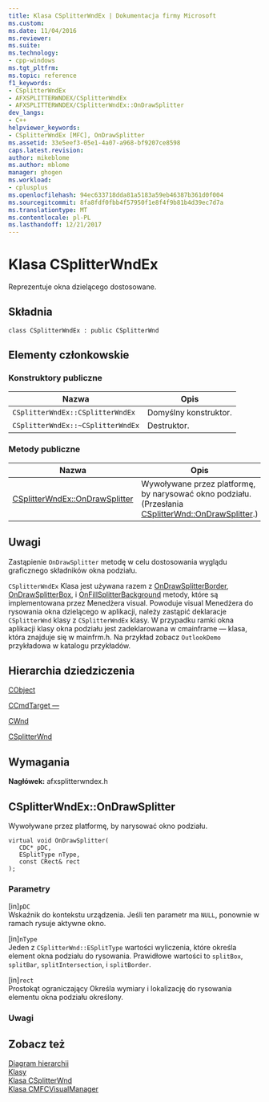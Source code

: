```yaml
---
title: Klasa CSplitterWndEx | Dokumentacja firmy Microsoft
ms.custom: 
ms.date: 11/04/2016
ms.reviewer: 
ms.suite: 
ms.technology:
- cpp-windows
ms.tgt_pltfrm: 
ms.topic: reference
f1_keywords:
- CSplitterWndEx
- AFXSPLITTERWNDEX/CSplitterWndEx
- AFXSPLITTERWNDEX/CSplitterWndEx::OnDrawSplitter
dev_langs:
- C++
helpviewer_keywords:
- CSplitterWndEx [MFC], OnDrawSplitter
ms.assetid: 33e5eef3-05e1-4a07-a968-bf9207ce8598
caps.latest.revision: 
author: mikeblome
ms.author: mblome
manager: ghogen
ms.workload:
- cplusplus
ms.openlocfilehash: 94ec633718dda81a5183a59eb46387b361d0f004
ms.sourcegitcommit: 8fa8fdf0fbb4f57950f1e8f4f9b81b4d39ec7d7a
ms.translationtype: MT
ms.contentlocale: pl-PL
ms.lasthandoff: 12/21/2017
---
```

# <a name="csplitterwndex-class"></a>Klasa CSplitterWndEx



Reprezentuje okna dzielącego dostosowane.  
  
## <a name="syntax"></a>Składnia  
  
```  
class CSplitterWndEx : public CSplitterWnd  
```  
  
## <a name="members"></a>Elementy członkowskie  
  
### <a name="public-constructors"></a>Konstruktory publiczne  
  
|Nazwa|Opis|  
|----------|-----------------|  
|`CSplitterWndEx::CSplitterWndEx`|Domyślny konstruktor.|  
|`CSplitterWndEx::~CSplitterWndEx`|Destruktor.|  
  
### <a name="public-methods"></a>Metody publiczne  
  
|Nazwa|Opis|  
|----------|-----------------|  
|[CSplitterWndEx::OnDrawSplitter](#ondrawsplitter)|Wywoływane przez platformę, by narysować okno podziału. (Przesłania [CSplitterWnd::OnDrawSplitter](csplitterwnd-class.md#ondrawsplitter).)|  
  
## <a name="remarks"></a>Uwagi  
 Zastąpienie `OnDrawSplitter` metodę w celu dostosowania wyglądu graficznego składników okna podziału.  
  
 `CSplitterWndEx` Klasa jest używana razem z [OnDrawSplitterBorder](cmfcvisualmanager-class.md#ondrawsplitterborder), [OnDrawSplitterBox](cmfcvisualmanager-class.md#ondrawsplitterbox), i [OnFillSplitterBackground](cmfcvisualmanager-class.md#onfillsplitterbackground) metody, które są implementowana przez Menedżera visual. Powoduje visual Menedżera do rysowania okna dzielącego w aplikacji, należy zastąpić deklaracje `CSplitterWnd` klasy z `CSplitterWndEx` klasy. W przypadku ramki okna aplikacji klasy okna podziału jest zadeklarowana w cmainframe — klasa, która znajduje się w mainfrm.h. Na przykład zobacz `OutlookDemo` przykładowa w katalogu przykładów.  
  
## <a name="inheritance-hierarchy"></a>Hierarchia dziedziczenia  
 [CObject](cobject-class.md)  
  
 [CCmdTarget —](ccmdtarget-class.md)  
  
 [CWnd](cwnd-class.md)  
  
 [CSplitterWnd](csplitterwnd-class.md)  
   
## <a name="requirements"></a>Wymagania  
 **Nagłówek:** afxsplitterwndex.h  
  
##  <a name="ondrawsplitter"></a>CSplitterWndEx::OnDrawSplitter  
 Wywoływane przez platformę, by narysować okno podziału.  
  
```  
virtual void OnDrawSplitter(  
   CDC* pDC,  
   ESplitType nType,  
   const CRect& rect   
);  
```  
  
### <a name="parameters"></a>Parametry  
 [in]`pDC`  
 Wskaźnik do kontekstu urządzenia. Jeśli ten parametr ma `NULL`, ponownie w ramach rysuje aktywne okno.  
  
 [in]`nType`  
 Jeden z `CSplitterWnd::ESplitType` wartości wyliczenia, które określa element okna podziału do rysowania. Prawidłowe wartości to `splitBox`, `splitBar`, `splitIntersection`, i `splitBorder`.  
  
 [in]`rect`  
 Prostokąt ograniczający Określa wymiary i lokalizację do rysowania elementu okna podziału określony.  
  
### <a name="remarks"></a>Uwagi  
  
## <a name="see-also"></a>Zobacz też  
 [Diagram hierarchii](../hierarchy-chart.md)   
 [Klasy](mfc-classes.md)   
 [Klasa CSplitterWnd](csplitterwnd-class.md)   
 [Klasa CMFCVisualManager](cmfcvisualmanager-class.md)